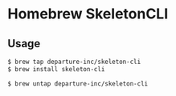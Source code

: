 # Homebrew SkeletonCLI

## Usage

```bash
$ brew tap departure-inc/skeleton-cli
$ brew install skeleton-cli
```

```bash
$ brew untap departure-inc/skeleton-cli
```
